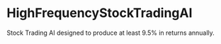 # HighFrequencyStockTradingAI
Stock Trading AI designed to produce at least 9.5% in returns annually.
